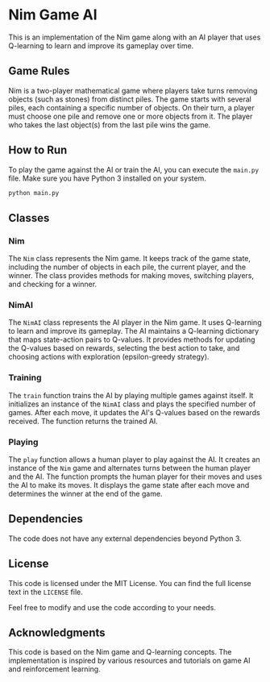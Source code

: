 # Nim Game AI

This is an implementation of the Nim game along with an AI player that uses Q-learning to learn and improve its gameplay over time.

## Game Rules

Nim is a two-player mathematical game where players take turns removing objects (such as stones) from distinct piles. The game starts with several piles, each containing a specific number of objects. On their turn, a player must choose one pile and remove one or more objects from it. The player who takes the last object(s) from the last pile wins the game.

## How to Run

To play the game against the AI or train the AI, you can execute the `main.py` file. Make sure you have Python 3 installed on your system.

```bash
python main.py
```

## Classes

### Nim

The `Nim` class represents the Nim game. It keeps track of the game state, including the number of objects in each pile, the current player, and the winner. The class provides methods for making moves, switching players, and checking for a winner.

### NimAI

The `NimAI` class represents the AI player in the Nim game. It uses Q-learning to learn and improve its gameplay. The AI maintains a Q-learning dictionary that maps state-action pairs to Q-values. It provides methods for updating the Q-values based on rewards, selecting the best action to take, and choosing actions with exploration (epsilon-greedy strategy).

### Training

The `train` function trains the AI by playing multiple games against itself. It initializes an instance of the `NimAI` class and plays the specified number of games. After each move, it updates the AI's Q-values based on the rewards received. The function returns the trained AI.

### Playing

The `play` function allows a human player to play against the AI. It creates an instance of the `Nim` game and alternates turns between the human player and the AI. The function prompts the human player for their moves and uses the AI to make its moves. It displays the game state after each move and determines the winner at the end of the game.

## Dependencies

The code does not have any external dependencies beyond Python 3.

## License

This code is licensed under the MIT License. You can find the full license text in the `LICENSE` file.

Feel free to modify and use the code according to your needs.

## Acknowledgments

This code is based on the Nim game and Q-learning concepts. The implementation is inspired by various resources and tutorials on game AI and reinforcement learning.
